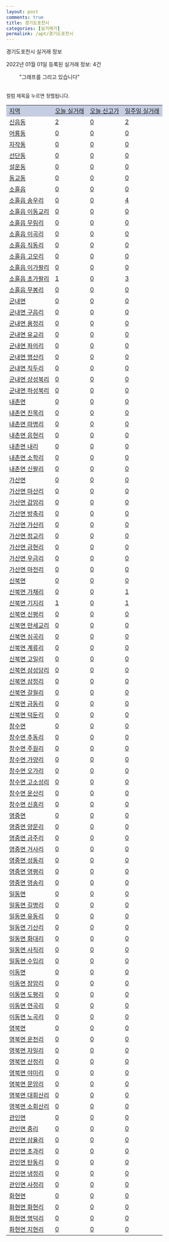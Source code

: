 ```yaml
---
layout: post
comments: true
title: 경기도포천시
categories: [실거래가]
permalink: /apt/경기도포천시
---
```


경기도포천시 실거래 정보

2022년 01월 01일 등록된 실거래 정보: 4건

<!--<script async src="https://pagead2.googlesyndication.com/pagead/js/adsbygoogle.js?client=ca-pub-3485438051770037"
 crossorigin="anonymous"></script>-->

<script type="text/javascript">
  google.charts.load('current', {'packages':['corechart']});
  google.charts.setOnLoadCallback(drawChart);

  function drawChart() {
    var data = google.visualization.arrayToDataTable([['거래일', '매매', '전월세', '전매'], ['21-01', 168, 64, 13], ['21-02', 191, 65, 16], ['21-03', 205, 105, 13], ['21-04', 143, 79, 6], ['21-05', 155, 73, 9], ['21-06', 117, 65, 6], ['21-07', 102, 61, 13], ['21-08', 99, 66, 14], ['21-09', 109, 69, 8], ['21-10', 103, 72, 6], ['21-11', 57, 52, 3], ['21-12', 48, 36, 2]]);

    var options = {
      title: '최근 1년간 유형별 거래량 추이',
      legend: { position: 'bottom' }
    };

    setTimeout(function() {
        var chart = new google.visualization.LineChart(document.getElementById('columnchart_material'));
        chart.draw(data, (options));
        document.getElementById('loading').style.display = 'none';
        var dayLabel = (new Date()).getDay();
        if (dayLabel < 2) {
            sorttable.innerSortFunction.apply(document.getElementById('week'), []);
            sorttable.innerSortFunction.apply(document.getElementById('week'), []);        
        }
        else {
            sorttable.innerSortFunction.apply(document.getElementById('today'), []);
            sorttable.innerSortFunction.apply(document.getElementById('today'), []);
        }
    }, 200);

  }
</script>

<div id="loading" style="z-index:20; display: block; margin-left: 35px">"그래프를 그리고 있습니다"</div>
<div id="columnchart_material" style="width: 95%; margin-left: -35px; display: block"></div>
<!--<div style="width: 95%; margin-left: -35px; display: block">
      <script async src="https://pagead2.googlesyndication.com/pagead/js/adsbygoogle.js?client=ca-pub-3485438051770037"
          crossorigin="anonymous"></script>
      <ins class="adsbygoogle"
          style="display:block"
          data-ad-format="fluid"
          data-ad-layout-key="-fb+5w+4e-db+86"
          data-ad-client="ca-pub-3485438051770037"
          data-ad-slot="1827090281"></ins>
      <script>
          (adsbygoogle = window.adsbygoogle || []).push({});
      </script>
</div>-->
<br>

<font size='small' style='font-size: small;'>컬럼 제목을 누르면 정렬됩니다.</font>
<table class="sortable">
  <tr style='background-color: rgba(114, 132, 186,0.4);'>
    <td id="region"><a href="#">지역</a></td>
    <td id="today"><a href="#">오늘 실거래</a></td>
    <td id="today_new"><a href="#">오늘 신고가</a></td>
    <td id="week"><a href="#">일주일 실거래</a></td>
  </tr>

  
  <tr class="item">
    <td><a href="경기도포천시신읍동">신읍동</a></td>
    <td><a href="경기도포천시신읍동">2</a></td>
    <td><a href="경기도포천시신읍동">0</a></td>
    <td><a href="경기도포천시신읍동">2</a></td>
  </tr>
    

  <tr class="item">
    <td><a href="경기도포천시어룡동">어룡동</a></td>
    <td><a href="경기도포천시어룡동">0</a></td>
    <td><a href="경기도포천시어룡동">0</a></td>
    <td><a href="경기도포천시어룡동">0</a></td>
  </tr>
    

  <tr class="item">
    <td><a href="경기도포천시자작동">자작동</a></td>
    <td><a href="경기도포천시자작동">0</a></td>
    <td><a href="경기도포천시자작동">0</a></td>
    <td><a href="경기도포천시자작동">0</a></td>
  </tr>
    

  <tr class="item">
    <td><a href="경기도포천시선단동">선단동</a></td>
    <td><a href="경기도포천시선단동">0</a></td>
    <td><a href="경기도포천시선단동">0</a></td>
    <td><a href="경기도포천시선단동">0</a></td>
  </tr>
    

  <tr class="item">
    <td><a href="경기도포천시설운동">설운동</a></td>
    <td><a href="경기도포천시설운동">0</a></td>
    <td><a href="경기도포천시설운동">0</a></td>
    <td><a href="경기도포천시설운동">0</a></td>
  </tr>
    

  <tr class="item">
    <td><a href="경기도포천시동교동">동교동</a></td>
    <td><a href="경기도포천시동교동">0</a></td>
    <td><a href="경기도포천시동교동">0</a></td>
    <td><a href="경기도포천시동교동">0</a></td>
  </tr>
    

  <tr class="item">
    <td><a href="경기도포천시소흘읍">소흘읍</a></td>
    <td><a href="경기도포천시소흘읍">0</a></td>
    <td><a href="경기도포천시소흘읍">0</a></td>
    <td><a href="경기도포천시소흘읍">0</a></td>
  </tr>
    

  <tr class="item">
    <td><a href="경기도포천시소흘읍송우리">소흘읍 송우리</a></td>
    <td><a href="경기도포천시소흘읍송우리">0</a></td>
    <td><a href="경기도포천시소흘읍송우리">0</a></td>
    <td><a href="경기도포천시소흘읍송우리">4</a></td>
  </tr>
    

  <tr class="item">
    <td><a href="경기도포천시소흘읍이동교리">소흘읍 이동교리</a></td>
    <td><a href="경기도포천시소흘읍이동교리">0</a></td>
    <td><a href="경기도포천시소흘읍이동교리">0</a></td>
    <td><a href="경기도포천시소흘읍이동교리">0</a></td>
  </tr>
    

  <tr class="item">
    <td><a href="경기도포천시소흘읍무림리">소흘읍 무림리</a></td>
    <td><a href="경기도포천시소흘읍무림리">0</a></td>
    <td><a href="경기도포천시소흘읍무림리">0</a></td>
    <td><a href="경기도포천시소흘읍무림리">0</a></td>
  </tr>
    

  <tr class="item">
    <td><a href="경기도포천시소흘읍이곡리">소흘읍 이곡리</a></td>
    <td><a href="경기도포천시소흘읍이곡리">0</a></td>
    <td><a href="경기도포천시소흘읍이곡리">0</a></td>
    <td><a href="경기도포천시소흘읍이곡리">0</a></td>
  </tr>
    

  <tr class="item">
    <td><a href="경기도포천시소흘읍직동리">소흘읍 직동리</a></td>
    <td><a href="경기도포천시소흘읍직동리">0</a></td>
    <td><a href="경기도포천시소흘읍직동리">0</a></td>
    <td><a href="경기도포천시소흘읍직동리">0</a></td>
  </tr>
    

  <tr class="item">
    <td><a href="경기도포천시소흘읍고모리">소흘읍 고모리</a></td>
    <td><a href="경기도포천시소흘읍고모리">0</a></td>
    <td><a href="경기도포천시소흘읍고모리">0</a></td>
    <td><a href="경기도포천시소흘읍고모리">0</a></td>
  </tr>
    

  <tr class="item">
    <td><a href="경기도포천시소흘읍이가팔리">소흘읍 이가팔리</a></td>
    <td><a href="경기도포천시소흘읍이가팔리">0</a></td>
    <td><a href="경기도포천시소흘읍이가팔리">0</a></td>
    <td><a href="경기도포천시소흘읍이가팔리">0</a></td>
  </tr>
    

  <tr class="item">
    <td><a href="경기도포천시소흘읍초가팔리">소흘읍 초가팔리</a></td>
    <td><a href="경기도포천시소흘읍초가팔리">1</a></td>
    <td><a href="경기도포천시소흘읍초가팔리">0</a></td>
    <td><a href="경기도포천시소흘읍초가팔리">3</a></td>
  </tr>
    

  <tr class="item">
    <td><a href="경기도포천시소흘읍무봉리">소흘읍 무봉리</a></td>
    <td><a href="경기도포천시소흘읍무봉리">0</a></td>
    <td><a href="경기도포천시소흘읍무봉리">0</a></td>
    <td><a href="경기도포천시소흘읍무봉리">0</a></td>
  </tr>
    

  <tr class="item">
    <td><a href="경기도포천시군내면">군내면</a></td>
    <td><a href="경기도포천시군내면">0</a></td>
    <td><a href="경기도포천시군내면">0</a></td>
    <td><a href="경기도포천시군내면">0</a></td>
  </tr>
    

  <tr class="item">
    <td><a href="경기도포천시군내면구읍리">군내면 구읍리</a></td>
    <td><a href="경기도포천시군내면구읍리">0</a></td>
    <td><a href="경기도포천시군내면구읍리">0</a></td>
    <td><a href="경기도포천시군내면구읍리">0</a></td>
  </tr>
    

  <tr class="item">
    <td><a href="경기도포천시군내면용정리">군내면 용정리</a></td>
    <td><a href="경기도포천시군내면용정리">0</a></td>
    <td><a href="경기도포천시군내면용정리">0</a></td>
    <td><a href="경기도포천시군내면용정리">0</a></td>
  </tr>
    

  <tr class="item">
    <td><a href="경기도포천시군내면유교리">군내면 유교리</a></td>
    <td><a href="경기도포천시군내면유교리">0</a></td>
    <td><a href="경기도포천시군내면유교리">0</a></td>
    <td><a href="경기도포천시군내면유교리">0</a></td>
  </tr>
    

  <tr class="item">
    <td><a href="경기도포천시군내면좌의리">군내면 좌의리</a></td>
    <td><a href="경기도포천시군내면좌의리">0</a></td>
    <td><a href="경기도포천시군내면좌의리">0</a></td>
    <td><a href="경기도포천시군내면좌의리">0</a></td>
  </tr>
    

  <tr class="item">
    <td><a href="경기도포천시군내면명산리">군내면 명산리</a></td>
    <td><a href="경기도포천시군내면명산리">0</a></td>
    <td><a href="경기도포천시군내면명산리">0</a></td>
    <td><a href="경기도포천시군내면명산리">0</a></td>
  </tr>
    

  <tr class="item">
    <td><a href="경기도포천시군내면직두리">군내면 직두리</a></td>
    <td><a href="경기도포천시군내면직두리">0</a></td>
    <td><a href="경기도포천시군내면직두리">0</a></td>
    <td><a href="경기도포천시군내면직두리">0</a></td>
  </tr>
    

  <tr class="item">
    <td><a href="경기도포천시군내면상성북리">군내면 상성북리</a></td>
    <td><a href="경기도포천시군내면상성북리">0</a></td>
    <td><a href="경기도포천시군내면상성북리">0</a></td>
    <td><a href="경기도포천시군내면상성북리">0</a></td>
  </tr>
    

  <tr class="item">
    <td><a href="경기도포천시군내면하성북리">군내면 하성북리</a></td>
    <td><a href="경기도포천시군내면하성북리">0</a></td>
    <td><a href="경기도포천시군내면하성북리">0</a></td>
    <td><a href="경기도포천시군내면하성북리">0</a></td>
  </tr>
    

  <tr class="item">
    <td><a href="경기도포천시내촌면">내촌면</a></td>
    <td><a href="경기도포천시내촌면">0</a></td>
    <td><a href="경기도포천시내촌면">0</a></td>
    <td><a href="경기도포천시내촌면">0</a></td>
  </tr>
    

  <tr class="item">
    <td><a href="경기도포천시내촌면진목리">내촌면 진목리</a></td>
    <td><a href="경기도포천시내촌면진목리">0</a></td>
    <td><a href="경기도포천시내촌면진목리">0</a></td>
    <td><a href="경기도포천시내촌면진목리">0</a></td>
  </tr>
    

  <tr class="item">
    <td><a href="경기도포천시내촌면마명리">내촌면 마명리</a></td>
    <td><a href="경기도포천시내촌면마명리">0</a></td>
    <td><a href="경기도포천시내촌면마명리">0</a></td>
    <td><a href="경기도포천시내촌면마명리">0</a></td>
  </tr>
    

  <tr class="item">
    <td><a href="경기도포천시내촌면음현리">내촌면 음현리</a></td>
    <td><a href="경기도포천시내촌면음현리">0</a></td>
    <td><a href="경기도포천시내촌면음현리">0</a></td>
    <td><a href="경기도포천시내촌면음현리">0</a></td>
  </tr>
    

  <tr class="item">
    <td><a href="경기도포천시내촌면내리">내촌면 내리</a></td>
    <td><a href="경기도포천시내촌면내리">0</a></td>
    <td><a href="경기도포천시내촌면내리">0</a></td>
    <td><a href="경기도포천시내촌면내리">0</a></td>
  </tr>
    

  <tr class="item">
    <td><a href="경기도포천시내촌면소학리">내촌면 소학리</a></td>
    <td><a href="경기도포천시내촌면소학리">0</a></td>
    <td><a href="경기도포천시내촌면소학리">0</a></td>
    <td><a href="경기도포천시내촌면소학리">0</a></td>
  </tr>
    

  <tr class="item">
    <td><a href="경기도포천시내촌면신팔리">내촌면 신팔리</a></td>
    <td><a href="경기도포천시내촌면신팔리">0</a></td>
    <td><a href="경기도포천시내촌면신팔리">0</a></td>
    <td><a href="경기도포천시내촌면신팔리">0</a></td>
  </tr>
    

  <tr class="item">
    <td><a href="경기도포천시가산면">가산면</a></td>
    <td><a href="경기도포천시가산면">0</a></td>
    <td><a href="경기도포천시가산면">0</a></td>
    <td><a href="경기도포천시가산면">0</a></td>
  </tr>
    

  <tr class="item">
    <td><a href="경기도포천시가산면마산리">가산면 마산리</a></td>
    <td><a href="경기도포천시가산면마산리">0</a></td>
    <td><a href="경기도포천시가산면마산리">0</a></td>
    <td><a href="경기도포천시가산면마산리">0</a></td>
  </tr>
    

  <tr class="item">
    <td><a href="경기도포천시가산면감암리">가산면 감암리</a></td>
    <td><a href="경기도포천시가산면감암리">0</a></td>
    <td><a href="경기도포천시가산면감암리">0</a></td>
    <td><a href="경기도포천시가산면감암리">0</a></td>
  </tr>
    

  <tr class="item">
    <td><a href="경기도포천시가산면방축리">가산면 방축리</a></td>
    <td><a href="경기도포천시가산면방축리">0</a></td>
    <td><a href="경기도포천시가산면방축리">0</a></td>
    <td><a href="경기도포천시가산면방축리">0</a></td>
  </tr>
    

  <tr class="item">
    <td><a href="경기도포천시가산면가산리">가산면 가산리</a></td>
    <td><a href="경기도포천시가산면가산리">0</a></td>
    <td><a href="경기도포천시가산면가산리">0</a></td>
    <td><a href="경기도포천시가산면가산리">0</a></td>
  </tr>
    

  <tr class="item">
    <td><a href="경기도포천시가산면정교리">가산면 정교리</a></td>
    <td><a href="경기도포천시가산면정교리">0</a></td>
    <td><a href="경기도포천시가산면정교리">0</a></td>
    <td><a href="경기도포천시가산면정교리">0</a></td>
  </tr>
    

  <tr class="item">
    <td><a href="경기도포천시가산면금현리">가산면 금현리</a></td>
    <td><a href="경기도포천시가산면금현리">0</a></td>
    <td><a href="경기도포천시가산면금현리">0</a></td>
    <td><a href="경기도포천시가산면금현리">0</a></td>
  </tr>
    

  <tr class="item">
    <td><a href="경기도포천시가산면우금리">가산면 우금리</a></td>
    <td><a href="경기도포천시가산면우금리">0</a></td>
    <td><a href="경기도포천시가산면우금리">0</a></td>
    <td><a href="경기도포천시가산면우금리">0</a></td>
  </tr>
    

  <tr class="item">
    <td><a href="경기도포천시가산면마전리">가산면 마전리</a></td>
    <td><a href="경기도포천시가산면마전리">0</a></td>
    <td><a href="경기도포천시가산면마전리">0</a></td>
    <td><a href="경기도포천시가산면마전리">0</a></td>
  </tr>
    

  <tr class="item">
    <td><a href="경기도포천시신북면">신북면</a></td>
    <td><a href="경기도포천시신북면">0</a></td>
    <td><a href="경기도포천시신북면">0</a></td>
    <td><a href="경기도포천시신북면">0</a></td>
  </tr>
    

  <tr class="item">
    <td><a href="경기도포천시신북면가채리">신북면 가채리</a></td>
    <td><a href="경기도포천시신북면가채리">0</a></td>
    <td><a href="경기도포천시신북면가채리">0</a></td>
    <td><a href="경기도포천시신북면가채리">1</a></td>
  </tr>
    

  <tr class="item">
    <td><a href="경기도포천시신북면기지리">신북면 기지리</a></td>
    <td><a href="경기도포천시신북면기지리">1</a></td>
    <td><a href="경기도포천시신북면기지리">0</a></td>
    <td><a href="경기도포천시신북면기지리">1</a></td>
  </tr>
    

  <tr class="item">
    <td><a href="경기도포천시신북면신평리">신북면 신평리</a></td>
    <td><a href="경기도포천시신북면신평리">0</a></td>
    <td><a href="경기도포천시신북면신평리">0</a></td>
    <td><a href="경기도포천시신북면신평리">0</a></td>
  </tr>
    

  <tr class="item">
    <td><a href="경기도포천시신북면만세교리">신북면 만세교리</a></td>
    <td><a href="경기도포천시신북면만세교리">0</a></td>
    <td><a href="경기도포천시신북면만세교리">0</a></td>
    <td><a href="경기도포천시신북면만세교리">0</a></td>
  </tr>
    

  <tr class="item">
    <td><a href="경기도포천시신북면심곡리">신북면 심곡리</a></td>
    <td><a href="경기도포천시신북면심곡리">0</a></td>
    <td><a href="경기도포천시신북면심곡리">0</a></td>
    <td><a href="경기도포천시신북면심곡리">0</a></td>
  </tr>
    

  <tr class="item">
    <td><a href="경기도포천시신북면계류리">신북면 계류리</a></td>
    <td><a href="경기도포천시신북면계류리">0</a></td>
    <td><a href="경기도포천시신북면계류리">0</a></td>
    <td><a href="경기도포천시신북면계류리">0</a></td>
  </tr>
    

  <tr class="item">
    <td><a href="경기도포천시신북면고일리">신북면 고일리</a></td>
    <td><a href="경기도포천시신북면고일리">0</a></td>
    <td><a href="경기도포천시신북면고일리">0</a></td>
    <td><a href="경기도포천시신북면고일리">0</a></td>
  </tr>
    

  <tr class="item">
    <td><a href="경기도포천시신북면삼성당리">신북면 삼성당리</a></td>
    <td><a href="경기도포천시신북면삼성당리">0</a></td>
    <td><a href="경기도포천시신북면삼성당리">0</a></td>
    <td><a href="경기도포천시신북면삼성당리">0</a></td>
  </tr>
    

  <tr class="item">
    <td><a href="경기도포천시신북면삼정리">신북면 삼정리</a></td>
    <td><a href="경기도포천시신북면삼정리">0</a></td>
    <td><a href="경기도포천시신북면삼정리">0</a></td>
    <td><a href="경기도포천시신북면삼정리">0</a></td>
  </tr>
    

  <tr class="item">
    <td><a href="경기도포천시신북면갈월리">신북면 갈월리</a></td>
    <td><a href="경기도포천시신북면갈월리">0</a></td>
    <td><a href="경기도포천시신북면갈월리">0</a></td>
    <td><a href="경기도포천시신북면갈월리">0</a></td>
  </tr>
    

  <tr class="item">
    <td><a href="경기도포천시신북면금동리">신북면 금동리</a></td>
    <td><a href="경기도포천시신북면금동리">0</a></td>
    <td><a href="경기도포천시신북면금동리">0</a></td>
    <td><a href="경기도포천시신북면금동리">0</a></td>
  </tr>
    

  <tr class="item">
    <td><a href="경기도포천시신북면덕둔리">신북면 덕둔리</a></td>
    <td><a href="경기도포천시신북면덕둔리">0</a></td>
    <td><a href="경기도포천시신북면덕둔리">0</a></td>
    <td><a href="경기도포천시신북면덕둔리">0</a></td>
  </tr>
    

  <tr class="item">
    <td><a href="경기도포천시창수면">창수면</a></td>
    <td><a href="경기도포천시창수면">0</a></td>
    <td><a href="경기도포천시창수면">0</a></td>
    <td><a href="경기도포천시창수면">0</a></td>
  </tr>
    

  <tr class="item">
    <td><a href="경기도포천시창수면추동리">창수면 추동리</a></td>
    <td><a href="경기도포천시창수면추동리">0</a></td>
    <td><a href="경기도포천시창수면추동리">0</a></td>
    <td><a href="경기도포천시창수면추동리">0</a></td>
  </tr>
    

  <tr class="item">
    <td><a href="경기도포천시창수면주원리">창수면 주원리</a></td>
    <td><a href="경기도포천시창수면주원리">0</a></td>
    <td><a href="경기도포천시창수면주원리">0</a></td>
    <td><a href="경기도포천시창수면주원리">0</a></td>
  </tr>
    

  <tr class="item">
    <td><a href="경기도포천시창수면가양리">창수면 가양리</a></td>
    <td><a href="경기도포천시창수면가양리">0</a></td>
    <td><a href="경기도포천시창수면가양리">0</a></td>
    <td><a href="경기도포천시창수면가양리">0</a></td>
  </tr>
    

  <tr class="item">
    <td><a href="경기도포천시창수면오가리">창수면 오가리</a></td>
    <td><a href="경기도포천시창수면오가리">0</a></td>
    <td><a href="경기도포천시창수면오가리">0</a></td>
    <td><a href="경기도포천시창수면오가리">0</a></td>
  </tr>
    

  <tr class="item">
    <td><a href="경기도포천시창수면고소성리">창수면 고소성리</a></td>
    <td><a href="경기도포천시창수면고소성리">0</a></td>
    <td><a href="경기도포천시창수면고소성리">0</a></td>
    <td><a href="경기도포천시창수면고소성리">0</a></td>
  </tr>
    

  <tr class="item">
    <td><a href="경기도포천시창수면운산리">창수면 운산리</a></td>
    <td><a href="경기도포천시창수면운산리">0</a></td>
    <td><a href="경기도포천시창수면운산리">0</a></td>
    <td><a href="경기도포천시창수면운산리">0</a></td>
  </tr>
    

  <tr class="item">
    <td><a href="경기도포천시창수면신흥리">창수면 신흥리</a></td>
    <td><a href="경기도포천시창수면신흥리">0</a></td>
    <td><a href="경기도포천시창수면신흥리">0</a></td>
    <td><a href="경기도포천시창수면신흥리">0</a></td>
  </tr>
    

  <tr class="item">
    <td><a href="경기도포천시영중면">영중면</a></td>
    <td><a href="경기도포천시영중면">0</a></td>
    <td><a href="경기도포천시영중면">0</a></td>
    <td><a href="경기도포천시영중면">0</a></td>
  </tr>
    

  <tr class="item">
    <td><a href="경기도포천시영중면양문리">영중면 양문리</a></td>
    <td><a href="경기도포천시영중면양문리">0</a></td>
    <td><a href="경기도포천시영중면양문리">0</a></td>
    <td><a href="경기도포천시영중면양문리">0</a></td>
  </tr>
    

  <tr class="item">
    <td><a href="경기도포천시영중면금주리">영중면 금주리</a></td>
    <td><a href="경기도포천시영중면금주리">0</a></td>
    <td><a href="경기도포천시영중면금주리">0</a></td>
    <td><a href="경기도포천시영중면금주리">0</a></td>
  </tr>
    

  <tr class="item">
    <td><a href="경기도포천시영중면거사리">영중면 거사리</a></td>
    <td><a href="경기도포천시영중면거사리">0</a></td>
    <td><a href="경기도포천시영중면거사리">0</a></td>
    <td><a href="경기도포천시영중면거사리">0</a></td>
  </tr>
    

  <tr class="item">
    <td><a href="경기도포천시영중면성동리">영중면 성동리</a></td>
    <td><a href="경기도포천시영중면성동리">0</a></td>
    <td><a href="경기도포천시영중면성동리">0</a></td>
    <td><a href="경기도포천시영중면성동리">0</a></td>
  </tr>
    

  <tr class="item">
    <td><a href="경기도포천시영중면영평리">영중면 영평리</a></td>
    <td><a href="경기도포천시영중면영평리">0</a></td>
    <td><a href="경기도포천시영중면영평리">0</a></td>
    <td><a href="경기도포천시영중면영평리">0</a></td>
  </tr>
    

  <tr class="item">
    <td><a href="경기도포천시영중면영송리">영중면 영송리</a></td>
    <td><a href="경기도포천시영중면영송리">0</a></td>
    <td><a href="경기도포천시영중면영송리">0</a></td>
    <td><a href="경기도포천시영중면영송리">0</a></td>
  </tr>
    

  <tr class="item">
    <td><a href="경기도포천시일동면">일동면</a></td>
    <td><a href="경기도포천시일동면">0</a></td>
    <td><a href="경기도포천시일동면">0</a></td>
    <td><a href="경기도포천시일동면">0</a></td>
  </tr>
    

  <tr class="item">
    <td><a href="경기도포천시일동면길명리">일동면 길명리</a></td>
    <td><a href="경기도포천시일동면길명리">0</a></td>
    <td><a href="경기도포천시일동면길명리">0</a></td>
    <td><a href="경기도포천시일동면길명리">0</a></td>
  </tr>
    

  <tr class="item">
    <td><a href="경기도포천시일동면유동리">일동면 유동리</a></td>
    <td><a href="경기도포천시일동면유동리">0</a></td>
    <td><a href="경기도포천시일동면유동리">0</a></td>
    <td><a href="경기도포천시일동면유동리">0</a></td>
  </tr>
    

  <tr class="item">
    <td><a href="경기도포천시일동면기산리">일동면 기산리</a></td>
    <td><a href="경기도포천시일동면기산리">0</a></td>
    <td><a href="경기도포천시일동면기산리">0</a></td>
    <td><a href="경기도포천시일동면기산리">0</a></td>
  </tr>
    

  <tr class="item">
    <td><a href="경기도포천시일동면화대리">일동면 화대리</a></td>
    <td><a href="경기도포천시일동면화대리">0</a></td>
    <td><a href="경기도포천시일동면화대리">0</a></td>
    <td><a href="경기도포천시일동면화대리">0</a></td>
  </tr>
    

  <tr class="item">
    <td><a href="경기도포천시일동면사직리">일동면 사직리</a></td>
    <td><a href="경기도포천시일동면사직리">0</a></td>
    <td><a href="경기도포천시일동면사직리">0</a></td>
    <td><a href="경기도포천시일동면사직리">0</a></td>
  </tr>
    

  <tr class="item">
    <td><a href="경기도포천시일동면수입리">일동면 수입리</a></td>
    <td><a href="경기도포천시일동면수입리">0</a></td>
    <td><a href="경기도포천시일동면수입리">0</a></td>
    <td><a href="경기도포천시일동면수입리">0</a></td>
  </tr>
    

  <tr class="item">
    <td><a href="경기도포천시이동면">이동면</a></td>
    <td><a href="경기도포천시이동면">0</a></td>
    <td><a href="경기도포천시이동면">0</a></td>
    <td><a href="경기도포천시이동면">0</a></td>
  </tr>
    

  <tr class="item">
    <td><a href="경기도포천시이동면장암리">이동면 장암리</a></td>
    <td><a href="경기도포천시이동면장암리">0</a></td>
    <td><a href="경기도포천시이동면장암리">0</a></td>
    <td><a href="경기도포천시이동면장암리">0</a></td>
  </tr>
    

  <tr class="item">
    <td><a href="경기도포천시이동면도평리">이동면 도평리</a></td>
    <td><a href="경기도포천시이동면도평리">0</a></td>
    <td><a href="경기도포천시이동면도평리">0</a></td>
    <td><a href="경기도포천시이동면도평리">0</a></td>
  </tr>
    

  <tr class="item">
    <td><a href="경기도포천시이동면연곡리">이동면 연곡리</a></td>
    <td><a href="경기도포천시이동면연곡리">0</a></td>
    <td><a href="경기도포천시이동면연곡리">0</a></td>
    <td><a href="경기도포천시이동면연곡리">0</a></td>
  </tr>
    

  <tr class="item">
    <td><a href="경기도포천시이동면노곡리">이동면 노곡리</a></td>
    <td><a href="경기도포천시이동면노곡리">0</a></td>
    <td><a href="경기도포천시이동면노곡리">0</a></td>
    <td><a href="경기도포천시이동면노곡리">0</a></td>
  </tr>
    

  <tr class="item">
    <td><a href="경기도포천시영북면">영북면</a></td>
    <td><a href="경기도포천시영북면">0</a></td>
    <td><a href="경기도포천시영북면">0</a></td>
    <td><a href="경기도포천시영북면">0</a></td>
  </tr>
    

  <tr class="item">
    <td><a href="경기도포천시영북면운천리">영북면 운천리</a></td>
    <td><a href="경기도포천시영북면운천리">0</a></td>
    <td><a href="경기도포천시영북면운천리">0</a></td>
    <td><a href="경기도포천시영북면운천리">0</a></td>
  </tr>
    

  <tr class="item">
    <td><a href="경기도포천시영북면자일리">영북면 자일리</a></td>
    <td><a href="경기도포천시영북면자일리">0</a></td>
    <td><a href="경기도포천시영북면자일리">0</a></td>
    <td><a href="경기도포천시영북면자일리">0</a></td>
  </tr>
    

  <tr class="item">
    <td><a href="경기도포천시영북면산정리">영북면 산정리</a></td>
    <td><a href="경기도포천시영북면산정리">0</a></td>
    <td><a href="경기도포천시영북면산정리">0</a></td>
    <td><a href="경기도포천시영북면산정리">0</a></td>
  </tr>
    

  <tr class="item">
    <td><a href="경기도포천시영북면야미리">영북면 야미리</a></td>
    <td><a href="경기도포천시영북면야미리">0</a></td>
    <td><a href="경기도포천시영북면야미리">0</a></td>
    <td><a href="경기도포천시영북면야미리">0</a></td>
  </tr>
    

  <tr class="item">
    <td><a href="경기도포천시영북면문암리">영북면 문암리</a></td>
    <td><a href="경기도포천시영북면문암리">0</a></td>
    <td><a href="경기도포천시영북면문암리">0</a></td>
    <td><a href="경기도포천시영북면문암리">0</a></td>
  </tr>
    

  <tr class="item">
    <td><a href="경기도포천시영북면대회산리">영북면 대회산리</a></td>
    <td><a href="경기도포천시영북면대회산리">0</a></td>
    <td><a href="경기도포천시영북면대회산리">0</a></td>
    <td><a href="경기도포천시영북면대회산리">0</a></td>
  </tr>
    

  <tr class="item">
    <td><a href="경기도포천시영북면소회산리">영북면 소회산리</a></td>
    <td><a href="경기도포천시영북면소회산리">0</a></td>
    <td><a href="경기도포천시영북면소회산리">0</a></td>
    <td><a href="경기도포천시영북면소회산리">0</a></td>
  </tr>
    

  <tr class="item">
    <td><a href="경기도포천시관인면">관인면</a></td>
    <td><a href="경기도포천시관인면">0</a></td>
    <td><a href="경기도포천시관인면">0</a></td>
    <td><a href="경기도포천시관인면">0</a></td>
  </tr>
    

  <tr class="item">
    <td><a href="경기도포천시관인면중리">관인면 중리</a></td>
    <td><a href="경기도포천시관인면중리">0</a></td>
    <td><a href="경기도포천시관인면중리">0</a></td>
    <td><a href="경기도포천시관인면중리">0</a></td>
  </tr>
    

  <tr class="item">
    <td><a href="경기도포천시관인면삼율리">관인면 삼율리</a></td>
    <td><a href="경기도포천시관인면삼율리">0</a></td>
    <td><a href="경기도포천시관인면삼율리">0</a></td>
    <td><a href="경기도포천시관인면삼율리">0</a></td>
  </tr>
    

  <tr class="item">
    <td><a href="경기도포천시관인면초과리">관인면 초과리</a></td>
    <td><a href="경기도포천시관인면초과리">0</a></td>
    <td><a href="경기도포천시관인면초과리">0</a></td>
    <td><a href="경기도포천시관인면초과리">0</a></td>
  </tr>
    

  <tr class="item">
    <td><a href="경기도포천시관인면탄동리">관인면 탄동리</a></td>
    <td><a href="경기도포천시관인면탄동리">0</a></td>
    <td><a href="경기도포천시관인면탄동리">0</a></td>
    <td><a href="경기도포천시관인면탄동리">0</a></td>
  </tr>
    

  <tr class="item">
    <td><a href="경기도포천시관인면냉정리">관인면 냉정리</a></td>
    <td><a href="경기도포천시관인면냉정리">0</a></td>
    <td><a href="경기도포천시관인면냉정리">0</a></td>
    <td><a href="경기도포천시관인면냉정리">0</a></td>
  </tr>
    

  <tr class="item">
    <td><a href="경기도포천시관인면사정리">관인면 사정리</a></td>
    <td><a href="경기도포천시관인면사정리">0</a></td>
    <td><a href="경기도포천시관인면사정리">0</a></td>
    <td><a href="경기도포천시관인면사정리">0</a></td>
  </tr>
    

  <tr class="item">
    <td><a href="경기도포천시화현면">화현면</a></td>
    <td><a href="경기도포천시화현면">0</a></td>
    <td><a href="경기도포천시화현면">0</a></td>
    <td><a href="경기도포천시화현면">0</a></td>
  </tr>
    

  <tr class="item">
    <td><a href="경기도포천시화현면화현리">화현면 화현리</a></td>
    <td><a href="경기도포천시화현면화현리">0</a></td>
    <td><a href="경기도포천시화현면화현리">0</a></td>
    <td><a href="경기도포천시화현면화현리">0</a></td>
  </tr>
    

  <tr class="item">
    <td><a href="경기도포천시화현면명덕리">화현면 명덕리</a></td>
    <td><a href="경기도포천시화현면명덕리">0</a></td>
    <td><a href="경기도포천시화현면명덕리">0</a></td>
    <td><a href="경기도포천시화현면명덕리">0</a></td>
  </tr>
    

  <tr class="item">
    <td><a href="경기도포천시화현면지현리">화현면 지현리</a></td>
    <td><a href="경기도포천시화현면지현리">0</a></td>
    <td><a href="경기도포천시화현면지현리">0</a></td>
    <td><a href="경기도포천시화현면지현리">0</a></td>
  </tr>
    


</table>


    